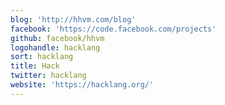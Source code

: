 ```yaml
---
blog: 'http://hhvm.com/blog'
facebook: 'https://code.facebook.com/projects'
github: facebook/hhvm
logohandle: hacklang
sort: hacklang
title: Hack
twitter: hacklang
website: 'https://hacklang.org/'
---
```

